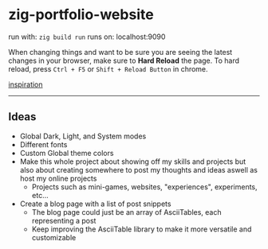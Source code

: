 # zig-portfolio-website
run with: `zig build run`
runs on: localhost:9090

When changing things and want to be sure you are seeing the latest changes in your browser, make sure to **Hard Reload** the page.
To hard reload, press `Ctrl + F5` or `Shift + Reload Button` in chrome.

[inspiration](https://ysap.sh/)

---

## Ideas

- Global Dark, Light, and System modes
- Different fonts
- Custom Global theme colors
- Make this whole project about showing off my skills and projects but also about creating somewhere to post my thoughts and ideas aswell as host my online projects
    - Projects such as mini-games, websites, "experiences", experiments, etc...
- Create a blog page with a list of post snippets
    - The blog page could just be an array of AsciiTables, each representing a post
    - Keep improving the AsciiTable library to make it more versatile and customizable
